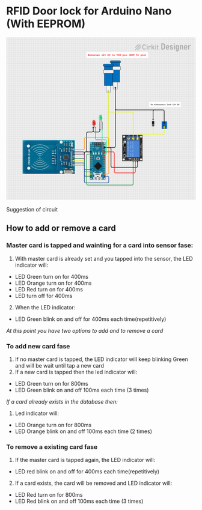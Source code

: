 # RFID Door lock for Arduino Nano (With EEPROM)

<img src="circuit_image.png" alt="https://app.cirkitdesigner.com/project/eb1f5c40-906d-4f1b-80f4-7dbda37523d4"/>
<p>Suggestion of circuit</p>


## How to add or remove a card
### Master card is tapped and wainting for a card into sensor fase:
1. With master card is already set and you tapped into the sensor, the LED indicator will:
 - LED Green turn on for 400ms
 - LED Orange turn on for 400ms
 - LED Red turn on for 400ms
 - LED turn off for 400ms
2. When the LED indicator:
 - LED Green blink on and off for 400ms each time(repetitively)

_At this point you have two options to add and to remove a card_

### To add new card fase
1. If no master card is tapped, the LED indicator will keep blinking Green and will be wait until tap a new card
2. If a new card is tapped then the led indicator will:
 - LED Green turn on for 800ms
 - LED Green blink on and off 100ms each time (3 times)

 _If a card already exists in the database then:_
1. Led indicator will:
 - LED Orange turn on for 800ms
 - LED Orange blink on and off 100ms each time (2 times)

### To remove a existing card fase
1. If the master card is tapped again, the LED indicator will:
 - LED red blink on and off for 400ms each time(repetitively)
2. If a card exists, the card will be removed and LED indicator will:
 - LED Red turn on for 800ms
 - LED Red blink on and off 100ms each time (3 times)
